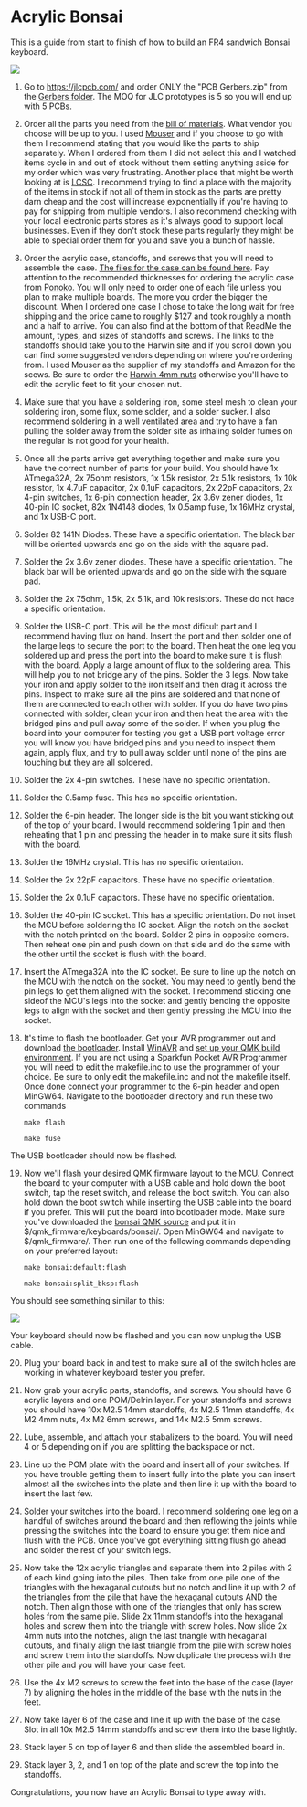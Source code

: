 # Acrylic Bonsai

This is a guide from start to finish of how to build an FR4 sandwich Bonsai keyboard.

![](./pics/NiceBonsai.jpg)

1. Go to https://jlcpcb.com/ and order ONLY the "PCB Gerbers.zip" from the [Gerbers folder](https://github.com/Retne01/Bonsai/tree/master/Gerbers).  The MOQ for JLC prototypes is 5 so you will end up with 5 PCBs.

2. Order all the parts you need from the [bill of materials](https://octopart.com/bom-tool/dQECSo9X).  What vendor you choose will be up to you.  I used [Mouser](https://www.mouser.com/) and if you choose to go with them I recommend stating that you would like the parts to ship separately.  When I ordered from them I did not select this and I watched items cycle in and out of stock without them setting anything aside for my order which was very frustrating.  Another place that might be worth looking at is [LCSC](https://lcsc.com/).  I recommend trying to find a place with the majority of the items in stock if not all of them in stock as the parts are pretty darn cheap and the cost will increase exponentially if you're having to pay for shipping from multiple vendors.  I also recommend checking with your local electronic parts stores as it's always good to support local businesses.  Even if they don't stock these parts regularly they might be able to special order them for you and save you a bunch of hassle.

3. Order the acrylic case, standoffs, and screws that you will need to assemble the case.  [The files for the case can be found here](https://github.com/Retne01/Bonsai/tree/master/Case).  Pay attention to the recommended thicknesses for ordering the acrylic case from [Ponoko](https://www.ponoko.com/).  You will only need to order one of each file unless you plan to make multiple boards.  The more you order the bigger the discount.  When I ordered one case I chose to take the long wait for free shipping and the price came to roughly $127 and took roughly a month and a half to arrive.  You can also find at the bottom of that ReadMe the amount, types, and sizes of standoffs and screws.  The links to the standoffs should take you to the Harwin site and if you scroll down you can find some suggested vendors depending on where you're ordering from.  I used Mouser as the supplier of my standoffs and Amazon for the scews.  Be sure to order the [Harwin 4mm nuts](https://www.harwin.com/products/M80-2430000B/) otherwise you'll have to edit the acrylic feet to fit your chosen nut.

4. Make sure that you have a soldering iron, some steel mesh to clean your soldering iron, some flux, some solder, and a solder sucker.  I also recommend soldering in a well ventilated area and try to have a fan pulling the solder away from the solder site as inhaling solder fumes on the regular is not good for your health.

5. Once all the parts arrive get everything together and make sure you have the correct number of parts for your build.  You should have 1x ATmega32A, 2x 75ohm resistors, 1x 1.5k resistor, 2x 5.1k resistors, 1x 10k resistor, 1x 4.7uF capacitor, 2x 0.1uF capacitors, 2x 22pF capacitors, 2x 4-pin switches, 1x 6-pin connection header, 2x 3.6v zener diodes, 1x 40-pin IC socket, 82x 1N4148 diodes, 1x 0.5amp fuse, 1x 16MHz crystal, and 1x USB-C port.

6. Solder 82 141N Diodes.  These have a specific orientation.  The black bar will be oriented upwards and go on the side with the square pad.

7. Solder the 2x 3.6v zener diodes.  These have a specific orientation.  The black bar will be oriented upwards and go on the side with the square pad.

8. Solder the 2x 75ohm, 1.5k, 2x 5.1k, and 10k resistors.  These do not hace a specific orientation.

9. Solder the USB-C port.  This will be the most dificult part and I recommend having flux on hand.  Insert the port and then solder one of the large legs to secure the port to the board.  Then heat the one leg you soldered up and press the port into the board to make sure it is flush with the board.  Apply a large amount of flux to the soldering area.  This will help you to not bridge any of the pins.  Solder the 3 legs.  Now take your iron and apply solder to the iron itself and then drag it across the pins.  Inspect to make sure all the pins are soldered and that none of them are connected to each other with solder.  If you do have two pins connected with solder, clean your iron and then heat the area with the bridged pins and pull away some of the solder.  If when you plug the board into your computer for testing you get a USB port voltage error you will know you have bridged pins and you need to inspect them again, apply flux, and try to pull away solder until none of the pins are touching but they are all soldered.

10. Solder the 2x 4-pin switches.  These have no specific orientation.

11. Solder the 0.5amp fuse.  This has no specific orientation.

12. Solder the 6-pin header.  The longer side is the bit you want sticking out of the top of your board.  I would recommend soldering 1 pin and then reheating that 1 pin and pressing the header in to make sure it sits flush with the board.

13. Solder the 16MHz crystal.  This has no specific orientation.

14. Solder the 2x 22pF capacitors.  These have no specific orientation.

15. Solder the 2x 0.1uF capacitors.  These have no specific orientation.

16. Solder the 40-pin IC socket.  This has a specific orientation.  Do not inset the MCU before soldering the IC socket.  Align the notch on the socket with the notch printed on the board.  Solder 2 pins in opposite corners.  Then reheat one pin and push down on that side and do the same with the other until the socket is flush with the board.

17. Insert the ATmega32A into the IC socket.  Be sure to line up the notch on the MCU with the notch on the socket.  You may need to gently bend the pin legs to get them aligned with the socket.  I recommend sticking one sideof the MCU's legs into the socket and gently bending the opposite legs to align with the socket and then gently pressing the MCU into the socket.

18. It's time to flash the bootloader.  Get your AVR programmer out and download [the bootloader](https://github.com/Retne01/Bonsai/tree/master/Bootloader).  Install [WinAVR](http://winavr.sourceforge.net/) and [set up your QMK build environment](https://beta.docs.qmk.fm/tutorial/newbs_getting_started).  If you are not using a Sparkfun Pocket AVR Programmer you will need to edit the makefile.inc to use the programmer of your choice.  Be sure to only edit the makefile.inc and not the makefile itself.  Once done connect your programmer to the 6-pin header and open MinGW64.  Navigate to the bootloader directory and run these two commands

	```make flash```

	```make fuse```

The USB bootloader should now be flashed.

19. Now we'll flash your desired QMK firmware layout to the MCU.  Connect the board to your computer with a USB cable and hold down the boot switch, tap the reset switch, and release the boot switch.  You can also hold down the boot switch while inserting the USB cable into the board if you prefer.  This will put the board into bootloader mode.  Make sure you've downloaded the [bonsai QMK source](https://github.com/Retne01/Bonsai/tree/master/QMK) and put it in $/qmk_firmware/keyboards/bonsai/.  Open MinGW64 and navigate to $/qmk_firmware/.  Then run one of the following commands depending on your preferred layout:

	```make bonsai:default:flash```
	
	```make bonsai:split_bksp:flash```

You should see something similar to this:

![](./pics/qmkflash.jpg)

Your keyboard should now be flashed and you can now unplug the USB cable.

20.  Plug your board back in and test to make sure all of the switch holes are working in whatever keyboard tester you prefer.

21. Now grab your acrylic parts, standoffs, and screws.  You should have 6 acrylic layers and one POM/Delrin layer.  For your standoffs and screws you should have 10x M2.5 14mm standoffs, 4x M2.5 11mm standoffs, 4x M2 4mm nuts, 4x M2 6mm screws, and 14x M2.5 5mm screws.

22. Lube, assemble, and attach your stabalizers to the board.  You will need 4 or 5 depending on if you are splitting the backspace or not.

23. Line up the POM plate with the board and insert all of your switches.  If you have trouble getting them to insert fully into the plate you can insert almost all the switches into the plate and then line it up with the board to insert the last few.

24. Solder your switches into the board.  I recommend soldering one leg on a handful of switches around the board and then reflowing the joints while pressing the switches into the board to ensure you get them nice and flush with the PCB.  Once you've got everything sitting flush go ahead and solder the rest of your switch legs.

25. Now take the 12x acrylic triangles and separate them into 2 piles with 2 of each kind going into the piles.  Then take from one pile one of the triangles with the hexaganal cutouts but no notch and line it up with 2 of the triangles from the pile that have the hexaganal cutouts AND the notch.  Then align those with one of the triangles that only has screw holes from the same pile.  Slide 2x 11mm standoffs into the hexaganal holes and screw them into the triangle with screw holes.  Now slide 2x 4mm nuts into the notches, align the last triangle with hexaganal cutouts, and finally align the last triangle from the pile with screw holes and screw them into the standoffs.  Now duplicate the process with the other pile and you will have your case feet.

26. Use the 4x M2 screws to screw the feet into the base of the case (layer 7) by aligning the holes in the middle of the base with the nuts in the feet.

27. Now take layer 6 of the case and line it up with the base of the case.  Slot in all 10x M2.5 14mm standoffs and screw them into the base lightly.

28. Stack layer 5 on top of layer 6 and then slide the assembled board in.

29. Stack layer 3, 2, and 1 on top of the plate and screw the top into the standoffs.

Congratulations, you now have an Acrylic Bonsai to type away with.